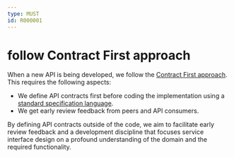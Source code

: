 ```yaml
---
type: MUST
id: R000001
---
```


# follow Contract First approach

When a new API is being developed, we follow the [Contract First approach](../../../010_Core-Principles/040_Contract-first.md).
This requires the following aspects:

- We define API contracts first before coding the implementation using a [standard specification language](@guidelines/R000003).
- We get early review feedback from peers and API consumers.

By defining API contracts outside of the code, we aim to facilitate early review feedback and a development discipline that focuses service interface design on a profound understanding of the domain and the required functionality.
